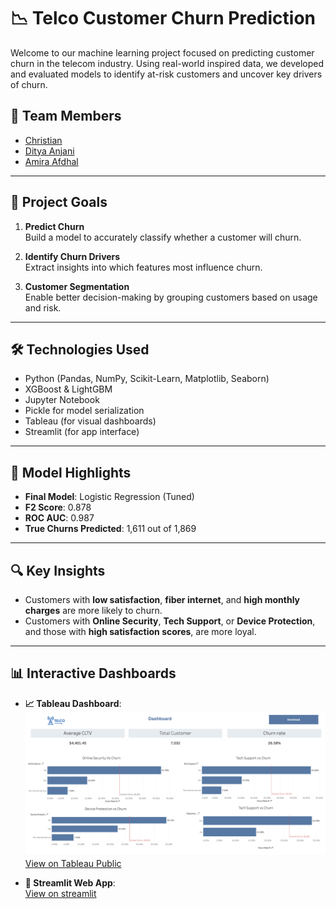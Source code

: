 # 📉 Telco Customer Churn Prediction

Welcome to our machine learning project focused on predicting customer churn in the telecom industry. Using real-world inspired data, we developed and evaluated models to identify at-risk customers and uncover key drivers of churn.

## 👥 Team Members

- [Christian](https://github.com/Christian-Chrata)  
- [Ditya Anjani](https://github.com/itzjanietz)  
- [Amira Afdhal](https://github.com/amiraafdhal)  

---

## 🎯 Project Goals

1. **Predict Churn**  
   Build a model to accurately classify whether a customer will churn.

2. **Identify Churn Drivers**  
   Extract insights into which features most influence churn.

3. **Customer Segmentation**  
   Enable better decision-making by grouping customers based on usage and risk.

---

## 🛠️ Technologies Used

- Python (Pandas, NumPy, Scikit-Learn, Matplotlib, Seaborn)
- XGBoost & LightGBM
- Jupyter Notebook
- Pickle for model serialization
- Tableau (for visual dashboards)
- Streamlit (for app interface)

---

## 🧠 Model Highlights

- **Final Model**: Logistic Regression (Tuned)
- **F2 Score**: 0.878
- **ROC AUC**: 0.987
- **True Churns Predicted**: 1,611 out of 1,869

---

## 🔍 Key Insights

- Customers with **low satisfaction**, **fiber internet**, and **high monthly charges** are more likely to churn.
- Customers with **Online Security**, **Tech Support**, or **Device Protection**, and those with **high satisfaction scores**, are more loyal.

---

## 📊 Interactive Dashboards

- **📈 Tableau Dashboard**:
  ![alt text](Dashboard/Dashboard.png)
  [View on Tableau Public](https://public.tableau.com/app/profile/ditya.ayu.anjani/viz/DashboardTelcoChurnatTelcoTechnologyFinpro/Dashboard)

- **🚀 Streamlit Web App**:  
  [View on streamlit](https://telco-customer-churn-alpha.streamlit.app/)
